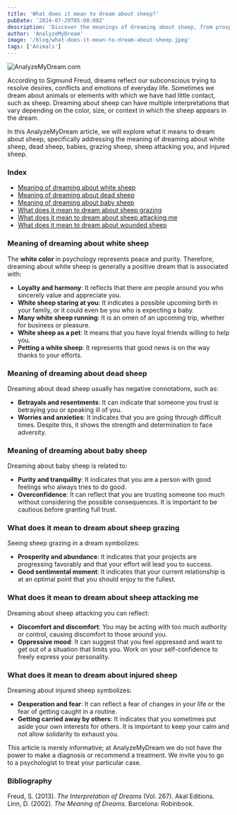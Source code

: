 ```yaml
---
title: 'What does it mean to dream about sheep?'
pubDate: '2024-07-29T05:00:00Z'
description: 'Discover the meanings of dreaming about sheep, from prosperity and security to betrayal and fear.'
author: 'AnalyzeMyDream'
image: '/blog/what-does-it-mean-to-dream-about-sheep.jpeg'
tags: ['Animals']
---
```


![AnalyzeMyDream.com](/blog/what-does-it-mean-to-dream-about-sheep.jpeg)

According to Sigmund Freud, dreams reflect our subconscious trying to resolve desires, conflicts and emotions of everyday life. Sometimes we dream about animals or elements with which we have had little contact, such as sheep. Dreaming about sheep can have multiple interpretations that vary depending on the color, size, or context in which the sheep appears in the dream.

In this AnalyzeMyDream article, we will explore what it means to dream about sheep, specifically addressing the meaning of dreaming about white sheep, dead sheep, babies, grazing sheep, sheep attacking you, and injured sheep.

### Index

- [Meaning of dreaming about white sheep](#meaning-of-dreaming-about-white-sheep)
- [Meaning of dreaming about dead sheep](#meaning-of-dreaming-about-dead-sheep)
- [Meaning of dreaming about baby sheep](#meaning-of-dreaming-about-baby-sheep)
- [What does it mean to dream about sheep grazing](#what-does-it-mean-to-dream-about-sheep-grazing)
- [What does it mean to dream about sheep attacking me](#what-does-it-mean-to-dream-about-sheep-attacking-me)
- [What does it mean to dream about wounded sheep](#what-does-it-mean-to-dream-about-wounded-sheep)

### Meaning of dreaming about white sheep

The **white color** in psychology represents peace and purity. Therefore, dreaming about white sheep is generally a positive dream that is associated with:

- **Loyalty and harmony**: It reflects that there are people around you who sincerely value and appreciate you.
- **White sheep staring at you**: It indicates a possible upcoming birth in your family, or it could even be you who is expecting a baby.
- **Many white sheep running**: It is an omen of an upcoming trip, whether for business or pleasure.
- **White sheep as a pet**: It means that you have loyal friends willing to help you.
- **Petting a white sheep**: It represents that good news is on the way thanks to your efforts.

### Meaning of dreaming about dead sheep

Dreaming about dead sheep usually has negative connotations, such as:

- **Betrayals and resentments**: It can indicate that someone you trust is betraying you or speaking ill of you.
- **Worries and anxieties**: It indicates that you are going through difficult times. Despite this, it shows the strength and determination to face adversity.

### Meaning of dreaming about baby sheep

Dreaming about baby sheep is related to:

- **Purity and tranquility**: It indicates that you are a person with good feelings who always tries to do good.
- **Overconfidence**: It can reflect that you are trusting someone too much without considering the possible consequences. It is important to be cautious before granting full trust.

### What does it mean to dream about sheep grazing

Seeing sheep grazing in a dream symbolizes:

- **Prosperity and abundance**: It indicates that your projects are progressing favorably and that your effort will lead you to success.
- **Good sentimental moment**: It indicates that your current relationship is at an optimal point that you should enjoy to the fullest.

### What does it mean to dream about sheep attacking me

Dreaming about sheep attacking you can reflect:

- **Discomfort and discomfort**: You may be acting with too much authority or control, causing discomfort to those around you.
- **Oppressive mood**: It can suggest that you feel oppressed and want to get out of a situation that limits you. Work on your self-confidence to freely express your personality.

### What does it mean to dream about injured sheep

Dreaming about injured sheep symbolizes:

- **Desperation and fear**: It can reflect a fear of changes in your life or the fear of getting caught in a routine.
- **Getting carried away by others**: It indicates that you sometimes put aside your own interests for others. It is important to keep your calm and not allow solidarity to exhaust you.

This article is merely informative; at AnalyzeMyDream we do not have the power to make a diagnosis or recommend a treatment. We invite you to go to a psychologist to treat your particular case.

### Bibliography

Freud, S. (2013). *The Interpretation of Dreams* (Vol. 267). Akal Editions. 
Linn, D. (2002). *The Meaning of Dreams*. Barcelona: Robinbook.